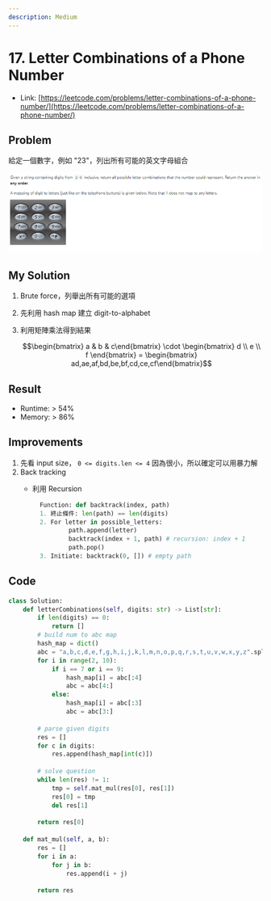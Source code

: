 ```yaml
---
description: Medium
---
```


# 17. Letter Combinations of a Phone Number

* Link: [https://leetcode.com/problems/letter-combinations-of-a-phone-number/](https://leetcode.com/problems/letter-combinations-of-a-phone-number/)

## Problem

給定一個數字，例如 "23"，列出所有可能的英文字母組合

![](../../.gitbook/assets/untitled%20%281%29.png)

## My Solution

1. Brute force，列舉出所有可能的選項
2. 先利用 hash map 建立 digit-to-alphabet
3. 利用矩陣乘法得到結果

   $$\begin{bmatrix} a & b & c\end{bmatrix} \cdot \begin{bmatrix} d \\ e \\ f \end{bmatrix} = \begin{bmatrix} ad,ae,af,bd,be,bf,cd,ce,cf\end{bmatrix}$$

## Result

* Runtime: &gt; 54%
* Memory: &gt; 86%

## Improvements

1. 先看 input size， `0 <= digits.len <= 4`  因為很小，所以確定可以用暴力解
2. Back tracking
   * 利用 Recursion

     ```python
       Function: def backtrack(index, path)
       1. 終止條件: len(path) == len(digits)
       2. For letter in possible_letters:
               path.append(letter)
               backtrack(index + 1, path) # recursion: index + 1
               path.pop()
       3. Initiate: backtrack(0, []) # empty path
     ```

## Code

```python
class Solution:
    def letterCombinations(self, digits: str) -> List[str]:
        if len(digits) == 0:
            return []
        # build num to abc map
        hash_map = dict()
        abc = "a,b,c,d,e,f,g,h,i,j,k,l,m,n,o,p,q,r,s,t,u,v,w,x,y,z".split(",")
        for i in range(2, 10):
            if i == 7 or i == 9:
                hash_map[i] = abc[:4]
                abc = abc[4:]
            else:
                hash_map[i] = abc[:3]
                abc = abc[3:]
                
        # parse given digits
        res = []
        for c in digits:
            res.append(hash_map[int(c)])
        
        # solve question
        while len(res) != 1:
            tmp = self.mat_mul(res[0], res[1])
            res[0] = tmp
            del res[1]
        
        return res[0]
    
    def mat_mul(self, a, b):
        res = []
        for i in a:
            for j in b:
                res.append(i + j)
        
        return res
```
